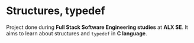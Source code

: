 # Structures, typedef

Project done during **Full Stack Software Engineering studies** at **ALX SE**. It aims to learn about structures and `typedef` in **C language**.
